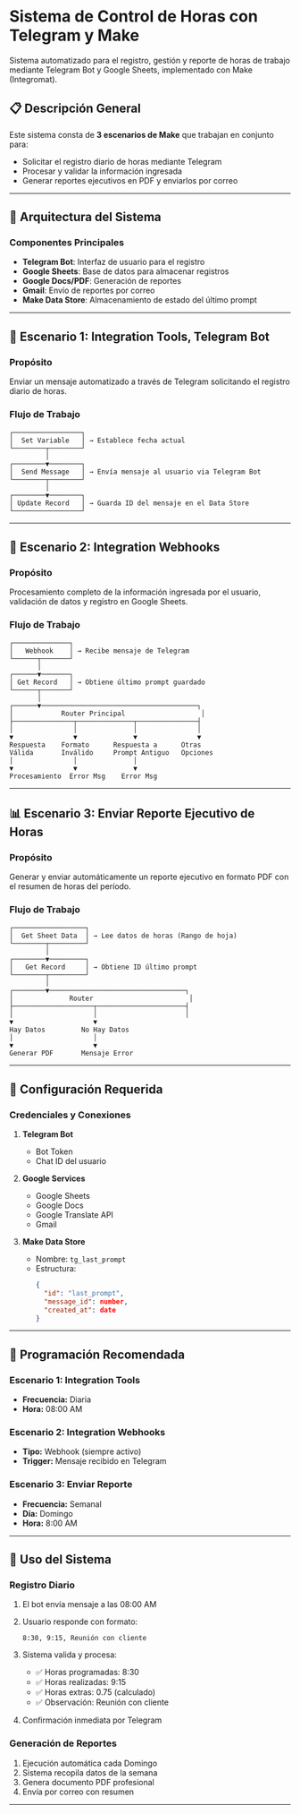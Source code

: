 # Sistema de Control de Horas con Telegram y Make

Sistema automatizado para el registro, gestión y reporte de horas de trabajo mediante Telegram Bot y Google Sheets, implementado con Make (Integromat).

## 📋 Descripción General

Este sistema consta de **3 escenarios de Make** que trabajan en conjunto para:
- Solicitar el registro diario de horas mediante Telegram
- Procesar y validar la información ingresada
- Generar reportes ejecutivos en PDF y enviarlos por correo

---

## 🔧 Arquitectura del Sistema

### Componentes Principales
- **Telegram Bot**: Interfaz de usuario para el registro
- **Google Sheets**: Base de datos para almacenar registros
- **Google Docs/PDF**: Generación de reportes
- **Gmail**: Envío de reportes por correo
- **Make Data Store**: Almacenamiento de estado del último prompt

---

## 📱 Escenario 1: Integration Tools, Telegram Bot

### Propósito
Enviar un mensaje automatizado a través de Telegram solicitando el registro diario de horas.

### Flujo de Trabajo

```
┌─────────────────┐
│  Set Variable   │ → Establece fecha actual
└────────┬────────┘
         │
┌────────▼────────┐
│  Send Message   │ → Envía mensaje al usuario via Telegram Bot
└────────┬────────┘
         │
┌────────▼────────┐
│ Update Record   │ → Guarda ID del mensaje en el Data Store
└─────────────────┘
```

---

## 🔄 Escenario 2: Integration Webhooks

### Propósito
Procesamiento completo de la información ingresada por el usuario, validación de datos y registro en Google Sheets.

### Flujo de Trabajo

```
┌──────────────┐
│   Webhook    │ → Recibe mensaje de Telegram
└──────┬───────┘
       │
┌──────▼───────┐
│ Get Record   │ → Obtiene último prompt guardado
└──────┬───────┘
       │
┌──────▼───────────────────────────────────────┐
│            Router Principal                   │
├───────────────┬──────────────┬───────────────┤
│               │              │               │
▼               ▼              ▼               ▼
Respuesta    Formato      Respuesta a      Otras
Válida       Inválido     Prompt Antiguo   Opciones
│               │              │
▼               ▼              ▼
Procesamiento  Error Msg    Error Msg
```
---

## 📊 Escenario 3: Enviar Reporte Ejecutivo de Horas

### Propósito
Generar y enviar automáticamente un reporte ejecutivo en formato PDF con el resumen de horas del período.

### Flujo de Trabajo

```
┌──────────────────┐
│  Get Sheet Data  │ → Lee datos de horas (Rango de hoja)
└────────┬─────────┘
         │
┌────────▼─────────┐
│   Get Record     │ → Obtiene ID último prompt
└────────┬─────────┘
         │
┌────────▼──────────────────────────────────┐
│              Router                        │
├────────────────────┬──────────────────────┤
│                    │                      │
▼                    ▼                      
Hay Datos         No Hay Datos
│                    │
▼                    ▼
Generar PDF       Mensaje Error
```
---

## 🔐 Configuración Requerida

### Credenciales y Conexiones

1. **Telegram Bot**
   - Bot Token
   - Chat ID del usuario

2. **Google Services**
   - Google Sheets
   - Google Docs
   - Google Translate API
   - Gmail

3. **Make Data Store**
   - Nombre: `tg_last_prompt`
   - Estructura:
     ```json
     {
       "id": "last_prompt",
       "message_id": number,
       "created_at": date
     }
     ```
---

## 📅 Programación Recomendada

### Escenario 1: Integration Tools
- **Frecuencia:** Diaria
- **Hora:** 08:00 AM

### Escenario 2: Integration Webhooks
- **Tipo:** Webhook (siempre activo)
- **Trigger:** Mensaje recibido en Telegram

### Escenario 3: Enviar Reporte
- **Frecuencia:** Semanal
- **Día:** Domingo
- **Hora:** 8:00 AM

---

## 🚀 Uso del Sistema

### Registro Diario

1. El bot envía mensaje a las 08:00 AM
2. Usuario responde con formato:
   ```
   8:30, 9:15, Reunión con cliente
   ```
3. Sistema valida y procesa:
   - ✅ Horas programadas: 8:30
   - ✅ Horas realizadas: 9:15
   - ✅ Horas extras: 0.75 (calculado)
   - ✅ Observación: Reunión con cliente

4. Confirmación inmediata por Telegram

### Generación de Reportes

1. Ejecución automática cada Domingo
2. Sistema recopila datos de la semana
3. Genera documento PDF profesional
4. Envía por correo con resumen

---
